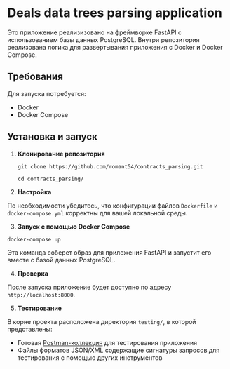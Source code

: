 # Deals data trees parsing application

Это приложение реализизовано на фреймворке FastAPI с использованием базы данных PostgreSQL.
Внутри репозитория реализована логика для развертывания приложения с Docker и Docker Compose.

## Требования

Для запуска потребуется:

- Docker
- Docker Compose

## Установка и запуск

1. **Клонирование репозитория**

   `git clone https://github.com/romant54/contracts_parsing.git`

   `cd contracts_parsing/`

2. **Настройка**

По необходимости убедитесь, что конфигурации файлов `Dockerfile` и `docker-compose.yml` корректны для вашей локальной среды.

3. **Запуск с помощью Docker Compose**

`docker-compose up`

Эта команда соберет образ для приложения FastAPI и запустит его вместе с базой данных PostgreSQL.

4. **Проверка**

После запуска приложение будет доступно по адресу `http://localhost:8000`.

5. **Тестирование**

В корне проекта расположена директория `testing/`, в которой представлены:
- Готовая [Postman-коллекция](testing/Deals_trees_processing.postman_collection.json) для тестирования приложения
- Файлы форматов JSON/XML содержащие сигнатуры запросов для тестирования с помощью других инструментов
